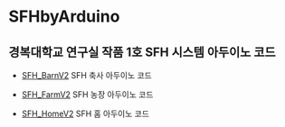 # SFHbyArduino
## 경복대학교 연구실 작품 1호 SFH 시스템 아두이노 코드

- [SFH_BarnV2](https://github.com/dev-trams/SFHbyArduino/tree/master/SFHBarn_V2) SFH 축사 아두이노 코드

- [SFH_FarmV2](https://github.com/dev-trams/SFHbyArduino/tree/master/SFHFarm_V2) SFH 농장 아두이노 코드

- [SFH_HomeV2](https://github.com/dev-trams/SFHbyArduino/tree/master/SFHHome_V2) SFH 홈 아두이노 코드
